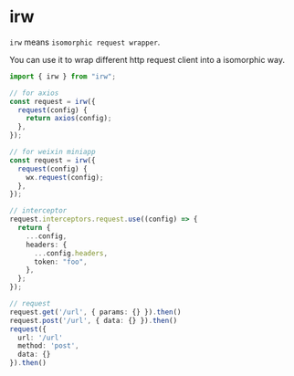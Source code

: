 # irw

`irw` means `isomorphic request wrapper`.

You can use it to wrap different http request client into a isomorphic way.

```ts
import { irw } from "irw";

// for axios
const request = irw({
  request(config) {
    return axios(config);
  },
});

// for weixin miniapp
const request = irw({
  request(config) {
    wx.request(config);
  },
});

// interceptor
request.interceptors.request.use((config) => {
  return {
    ...config,
    headers: {
      ...config.headers,
      token: "foo",
    },
  };
});

// request
request.get('/url', { params: {} }).then()
request.post('/url', { data: {} }).then()
request({
  url: '/url'
  method: 'post',
  data: {}
}).then()
```
